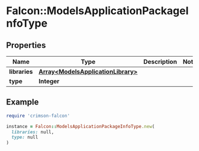 # Falcon::ModelsApplicationPackageInfoType

## Properties

| Name | Type | Description | Notes |
| ---- | ---- | ----------- | ----- |
| **libraries** | [**Array&lt;ModelsApplicationLibrary&gt;**](ModelsApplicationLibrary.md) |  |  |
| **type** | **Integer** |  |  |

## Example

```ruby
require 'crimson-falcon'

instance = Falcon::ModelsApplicationPackageInfoType.new(
  libraries: null,
  type: null
)
```


